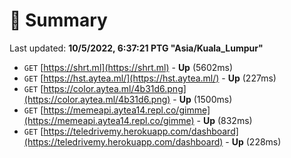 # 📖 Summary
Last updated: **10/5/2022, 6:37:21 PTG "Asia/Kuala_Lumpur"**

- `GET` [https://shrt.ml](https://shrt.ml) - **Up** (5602ms)
- `GET` [https://hst.aytea.ml/](https://hst.aytea.ml/) - **Up** (227ms)
- `GET` [https://color.aytea.ml/4b31d6.png](https://color.aytea.ml/4b31d6.png) - **Up** (1500ms)
- `GET` [https://memeapi.aytea14.repl.co/gimme](https://memeapi.aytea14.repl.co/gimme) - **Up** (832ms)
- `GET` [https://teledrivemy.herokuapp.com/dashboard](https://teledrivemy.herokuapp.com/dashboard) - **Up** (228ms)
